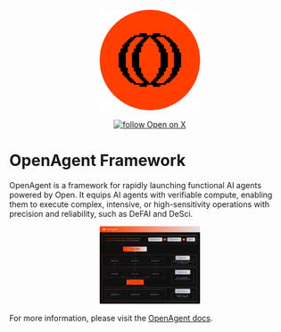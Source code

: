 <!-- markdownlint-disable -->
<p align="center">
  <img width="180" src="https://raw.githubusercontent.com/webisopen/.github/main/assets/logo-round.png" alt="Open logo">
</p>
<p align="center">
  <a href="https://x.com/intent/follow?screen_name=webisopen"><img src="https://img.shields.io/twitter/follow/webisopen?style=social&logoColor=%23ff4307" alt="follow Open on X"></a>
  <!-- add NPM and other badges when needed -->
</p>
<!-- markdownlint-enable -->

# OpenAgent Framework

OpenAgent is a framework for rapidly launching functional AI agents powered by Open.
It equips AI agents with verifiable compute, enabling them to execute complex, intensive, or high-sensitivity operations with precision and reliability, such as DeFAI and DeSci.

<p align="center">
  <img width="180" src="https://raw.githubusercontent.com/webisopen/OpenAgent/main/public/architecture.png" alt="OpenAgent Architecture">
</p>

For more information, please visit the [OpenAgent docs](https://docs.open.network/guide/openstack/openagent).
